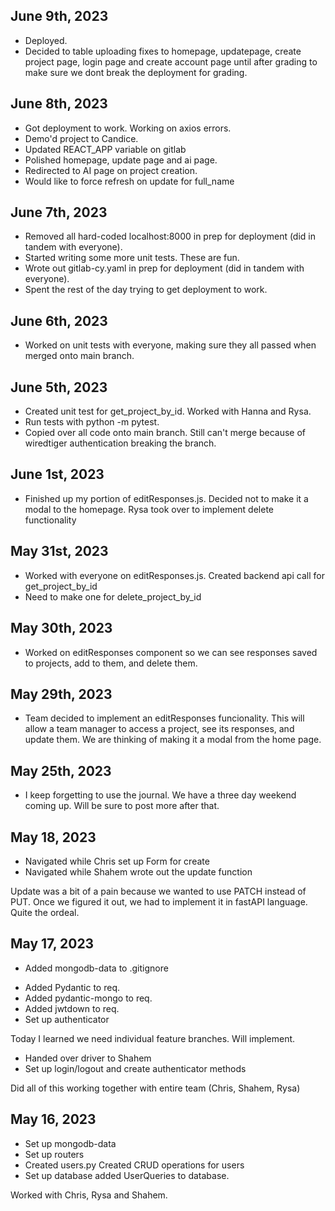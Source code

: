 ## June 9th, 2023

-   Deployed.
-   Decided to table uploading fixes to homepage, updatepage, create project page, login page and create account page until after grading to make sure we dont break the deployment for grading.

## June 8th, 2023

-   Got deployment to work. Working on axios errors.
-   Demo'd project to Candice.
-   Updated REACT_APP variable on gitlab
-   Polished homepage, update page and ai page.
-   Redirected to AI page on project creation.
-   Would like to force refresh on update for full_name

## June 7th, 2023

-   Removed all hard-coded localhost:8000 in prep for deployment (did in tandem with everyone).
-   Started writing some more unit tests. These are fun.
-   Wrote out gitlab-cy.yaml in prep for deployment (did in tandem with everyone).
-   Spent the rest of the day trying to get deployment to work.

## June 6th, 2023

-   Worked on unit tests with everyone, making sure they all passed when merged onto main branch.

## June 5th, 2023

-   Created unit test for get_project_by_id. Worked with Hanna and Rysa.
-   Run tests with python -m pytest.
-   Copied over all code onto main branch. Still can't merge because of wiredtiger authentication breaking the branch.

## June 1st, 2023

-   Finished up my portion of editResponses.js. Decided not to make it a modal to the homepage. Rysa took over to implement delete functionality

## May 31st, 2023

-   Worked with everyone on editResponses.js. Created backend api call for get_project_by_id
-   Need to make one for delete_project_by_id

## May 30th, 2023

-   Worked on editResponses component so we can see responses saved to projects, add to them, and delete them.

## May 29th, 2023

-   Team decided to implement an editResponses funcionality. This will allow a team manager to access a project, see its responses, and update them. We are thinking of making it a modal from the home page.

## May 25th, 2023

-   I keep forgetting to use the journal. We have a three day weekend coming up. Will be sure to post more after that.

## May 18, 2023

-   Navigated while Chris set up Form for create
-   Navigated while Shahem wrote out the update function

Update was a bit of a pain because we wanted to use PATCH instead of PUT. Once we figured it out, we had to implement it in fastAPI language. Quite the ordeal.

## May 17, 2023

-   Added mongodb-data to .gitignore

*   Added Pydantic to req.
*   Added pydantic-mongo to req.
*   Added jwtdown to req.
*   Set up authenticator

Today I learned we need individual feature branches. Will implement.

-   Handed over driver to Shahem
-   Set up login/logout and create authenticator methods

Did all of this working together with entire team (Chris, Shahem, Rysa)

## May 16, 2023

-   Set up mongodb-data
-   Set up routers
-   Created users.py
    Created CRUD operations for users
-   Set up database
    added UserQueries to database.

Worked with Chris, Rysa and Shahem.
